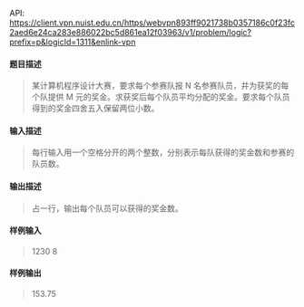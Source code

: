 API: https://client.vpn.nuist.edu.cn/https/webvpn893ff9021738b0357186c0f23fc2aed6e24ca283e886022bc5d861ea12f03963/v1/problem/logic?prefix=p&logicId=1311&enlink-vpn

#### 题目描述
> 某计算机程序设计大赛，要求每个参赛队报 N 名参赛队员，并为获奖的每个队提供 M 元的奖金。求获奖后每个队员平均分配的奖金。要求每个队员得到的奖金四舍五入保留两位小数。

#### 输入描述
> 每行输入用一个空格分开的两个整数，分别表示每队获得的奖金数和参赛的队员数。

#### 输出描述
> 占一行，输出每个队员可以获得的奖金数。

#### 样例输入
> 1230 8

#### 样例输出
> 153.75